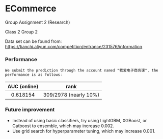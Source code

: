 ECommerce
=====================
Group Assignment 2 (Research) 

Class 2 Group 2

Data set can be found from: 
https://tianchi.aliyun.com/competition/entrance/231576/information
### Performance
    We submit the prediction through the account named "我爱电子商务课", the performance is as follows:
|AUC (online)|rank|
|:-----:|:-----:|
|0.618154 | 309/2978 (nearly 10%)|  
### Future improvement
* Instead of using basic classifiers, try using LightGBM, XGBoost, or Catboost to ensemble, which may increase 0.002.
* Use grid search for hyperparameter tuning, which may increase 0.001.


